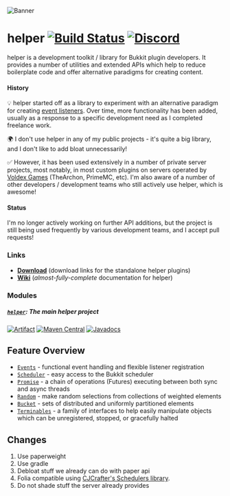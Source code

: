 ![](https://i.imgur.com/zllxTFp.png "Banner")
# helper [![Build Status](https://ci.lucko.me/job/helper/badge/icon)](https://ci.lucko.me/job/helper/) [![Discord](https://img.shields.io/badge/chat-on%20discord-blue.svg)](https://discord.gg/Rnbpc7s)

helper is a development toolkit / library for Bukkit plugin developers. It provides a number of utilities and extended APIs which help to reduce boilerplate code and offer alternative paradigms for creating content.

#### History

💡 helper started off as a library to experiment with an alternative paradigm for creating [event listeners](https://github.com/lucko/helper/wiki/helper:-Events). Over time, more functionality has been added, usually as a response to a specific development need as I completed freelance work.

🌍 I don't use helper in any of my public projects - it's quite a big library, and I don't like to add bloat unnecessarily!

✅ However, it has been used extensively in a number of private server projects, most notably, in most custom plugins on servers operated by [Voldex Games](https://voldex.net/) (TheArchon, PrimeMC, etc). I'm also aware of a number of other developers / development teams who still actively use helper, which is awesome!

#### Status

I'm no longer actively working on further API additions, but the project is still being used frequently by various development teams, and I accept pull requests!

### Links

* [**Download**](https://ci.lucko.me/job/helper/) (download links for the standalone helper plugins)
* [**Wiki**](https://github.com/lucko/helper/wiki/) (*almost-fully-complete* documentation for helper)


### Modules
##### [`helper`](https://github.com/lucko/helper/tree/master/helper): The main helper project
[![Artifact](https://img.shields.io/badge/build-artifact-brightgreen.svg)](https://ci.lucko.me/job/helper/lastSuccessfulBuild/artifact/helper/target/helper.jar) [![Maven Central](https://maven-badges.herokuapp.com/maven-central/me.lucko/helper/badge.svg)](https://maven-badges.herokuapp.com/maven-central/me.lucko/helper) [![Javadocs](https://javadoc.io/badge/me.lucko/helper.svg)](https://javadoc.io/doc/me.lucko/helper)

## Feature Overview

* [`Events`](https://github.com/lucko/helper/wiki/helper:-Events) - functional event handling and flexible listener registration
* [`Scheduler`](https://github.com/lucko/helper/wiki/helper:-Scheduler) - easy access to the Bukkit scheduler
* [`Promise`](https://github.com/lucko/helper/wiki/helper:-Promise) - a chain of operations (Futures) executing between both sync and async threads
* [`Random`](https://github.com/lucko/helper/wiki/helper:-Random) - make random selections from collections of weighted elements
* [`Bucket`](https://github.com/lucko/helper/wiki/helper:-Bucket) - sets of distributed and uniformly partitioned elements
* [`Terminables`](https://github.com/lucko/helper/wiki/helper:-Terminables) - a family of interfaces to help easily manipulate objects which can be unregistered, stopped, or gracefully halted

## Changes

1. Use paperweight
2. Use gradle
3. Debloat stuff we already can do with paper api
4. Folia compatible using [CJCrafter's Schedulers library](https://github.com/CJCrafter/FoliaScheduler).
5. Do not shade stuff the server already provides